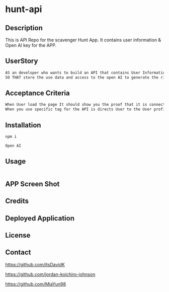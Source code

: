 # hunt-api

## Description 
This is API Repo for the scavenger Hunt App. It contains user information & Open AI key for the APP. 

## UserStory 

```md
AS an developer who wants to build an API that contains User Information and the riddles of the scavenger hunt application. 
SO THAT store the use data and access to the open AI to generate the riddles
```

## Acceptance Criteria

```md
When User load the page It should show you the proof that it is connected properly. 
When you use specific tag for the API is directs User to the User profile, info, and open AI. 
```

## Installation 

```md
npm i

Open AI 
```

## Usage 

```md

```

## APP Screen Shot 



## Credits 




## Deployed Application 



## License 



## Contact 

https://github.com/itsDavidK

https://github.com/jordan-koichiro-johnson

https://github.com/MiaYun98
